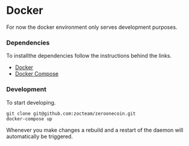 # Docker
For now the docker environment only serves development purposes.  

### Dependencies
To installthe dependencies follow the instructions behind the links.  
- [Docker](https://www.docker.com/community-edition#/download)
- [Docker Compose](https://docs.docker.com/compose/install/#install-compose)

### Development
To start developing.
```
git clone git@github.com:zocteam/zeroonecoin.git
docker-compose up
```
Whenever you make changes a rebuild and a restart of the daemon will automatically be triggered.